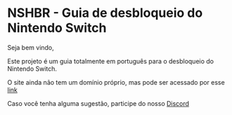 # NSHBR - Guia de desbloqueio do Nintendo Switch

Seja bem vindo,

Este projeto é um guia totalmente em português para o desbloqueio do Nintendo Switch. 

O site ainda não tem um domínio próprio, mas pode ser acessado por esse [link](https://mrtzera.github.io/nshbr-guide/ "link")

Caso você tenha alguma sugestão, participe do nosso [Discord](https://discord.gg/vkW7SRN87x "Discord")
